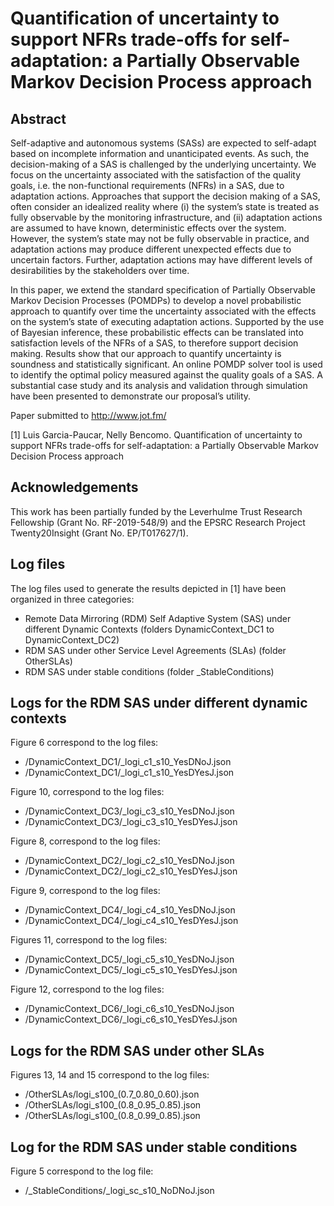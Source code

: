 # Quantification of uncertainty to support NFRs trade-offs for self-adaptation: a Partially Observable Markov Decision Process approach 

## Abstract  

Self-adaptive and autonomous systems (SASs) are expected to self-adapt based on incomplete information and unanticipated events. As such, the decision-making of a SAS is challenged by the underlying uncertainty. We focus on the uncertainty associated with the satisfaction of the quality goals, i.e. the non-functional requirements (NFRs) in a SAS, due to adaptation actions. Approaches that support the decision making of a SAS, often consider an idealized reality where (i) the system’s state is treated as fully observable by the monitoring infrastructure, and (ii) adaptation actions are assumed to have known, deterministic effects over the system. However, the system’s state may not be fully observable in practice, and adaptation actions may produce different unexpected effects due to uncertain factors. Further, adaptation actions may have different levels of desirabilities by the stakeholders over time. 

In this paper, we extend the standard specification of Partially Observable Markov Decision Processes (POMDPs) to develop a novel probabilistic approach to quantify over time the uncertainty associated with the effects on the system’s state of executing adaptation actions. Supported by the use of Bayesian inference, these probabilistic effects can be translated into satisfaction levels of the NFRs of a SAS, to therefore support decision making. Results show that our approach to quantify uncertainty is soundness and statistically significant. An online POMDP solver tool is used to identify the optimal policy measured against the quality goals of a SAS. A substantial case study and its analysis and validation through simulation have been presented to demonstrate our proposal’s utility.


Paper submitted to http://www.jot.fm/

[1] Luis Garcia-Paucar, Nelly Bencomo. Quantification of uncertainty to support NFRs trade-offs for self-adaptation: a Partially Observable Markov Decision Process approach 

## Acknowledgements 

This work has been partially funded by the Leverhulme Trust Research Fellowship (Grant No. RF-2019-548/9) and the EPSRC
Research Project Twenty20Insight (Grant No. EP/T017627/1).




 ## Log files
The log files used to generate the results depicted in [1] have been organized in three categories:

* Remote Data Mirroring (RDM) Self Adaptive System (SAS) under different Dynamic Contexts (folders DynamicContext_DC1 to DynamicContext_DC2)
* RDM SAS under other Service Level Agreements (SLAs) (folder OtherSLAs)
* RDM SAS under stable conditions (folder _StableConditions)

## Logs for the RDM SAS under different dynamic contexts

Figure 6 correspond to the log files:
<ul>
<li>/DynamicContext_DC1/_logi_c1_s10_YesDNoJ.json </li>
<li>/DynamicContext_DC1/_logi_c1_s10_YesDYesJ.json</li>
</ul>


Figure 10, correspond to the log files:
<ul>
<li>/DynamicContext_DC3/_logi_c3_s10_YesDNoJ.json</li>
<li>/DynamicContext_DC3/_logi_c3_s10_YesDYesJ.json</li>
</ul>


Figure 8, correspond to the log files:
<ul>
<li>/DynamicContext_DC2/_logi_c2_s10_YesDNoJ.json</li>
<li>/DynamicContext_DC2/_logi_c2_s10_YesDYesJ.json</li>
</ul>


Figure 9, correspond to the log files:
<ul>
<li>/DynamicContext_DC4/_logi_c4_s10_YesDNoJ.json</li>
<li>/DynamicContext_DC4/_logi_c4_s10_YesDYesJ.json</li>
</ul>

Figures 11, correspond to the log files:
<ul>
<li>/DynamicContext_DC5/_logi_c5_s10_YesDNoJ.json</li>
<li>/DynamicContext_DC5/_logi_c5_s10_YesDYesJ.json</li>
</ul>


Figure 12, correspond to the log files:
<ul>
<li>/DynamicContext_DC6/_logi_c6_s10_YesDNoJ.json </li>
<li>/DynamicContext_DC6/_logi_c6_s10_YesDYesJ.json</li>
</ul>


## Logs for the RDM SAS under other SLAs

Figures 13, 14 and 15 correspond to the log files:
<ul>
<li>/OtherSLAs/logi_s100_(0.7_0.80_0.60).json </li>
<li>/OtherSLAs/logi_s100_(0.8_0.95_0.85).json</li>
<li>/OtherSLAs/logi_s100_(0.8_0.99_0.85).json</li> 
</ul>
 

## Log for the RDM SAS under stable conditions

Figure 5 correspond to the log file:
<ul>
<li>/_StableConditions/_logi_sc_s10_NoDNoJ.json </li>
</ul>


